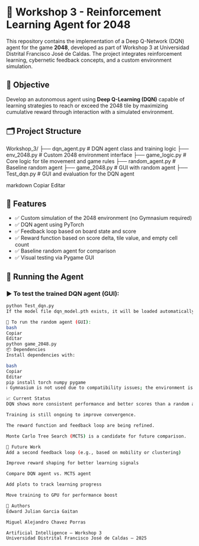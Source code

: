 # 🧠 Workshop 3 - Reinforcement Learning Agent for 2048

This repository contains the implementation of a Deep Q-Network (DQN) agent for the game **2048**, developed as part of Workshop 3 at Universidad Distrital Francisco José de Caldas. The project integrates reinforcement learning, cybernetic feedback concepts, and a custom environment simulation.

## 🎯 Objective

Develop an autonomous agent using **Deep Q-Learning (DQN)** capable of learning strategies to reach or exceed the 2048 tile by maximizing cumulative reward through interaction with a simulated environment.

## 🗂️ Project Structure

Workshop_3/
├── dqn_agent.py # DQN agent class and training logic
├── env_2048.py # Custom 2048 environment interface
├── game_logic.py # Core logic for tile movement and game rules
├── random_agent.py # Baseline random agent
├── game_2048.py # GUI with random agent
├── Test_dqn.py # GUI and evaluation for the DQN agent

markdown
Copiar
Editar

## 🚀 Features

- ✅ Custom simulation of the 2048 environment (no Gymnasium required)  
- ✅ DQN agent using PyTorch  
- ✅ Feedback loop based on board state and score  
- ✅ Reward function based on score delta, tile value, and empty cell count  
- ✅ Baseline random agent for comparison  
- ✅ Visual testing via Pygame GUI  

## 🧪 Running the Agent

### ▶️ To test the trained DQN agent (GUI):
```bash
python Test_dqn.py
If the model file dqn_model.pth exists, it will be loaded automatically. If not, the agent plays untrained.

🎲 To run the random agent (GUI):
bash
Copiar
Editar
python game_2048.py
📦 Dependencies
Install dependencies with:

bash
Copiar
Editar
pip install torch numpy pygame
ℹ️ Gymnasium is not used due to compatibility issues; the environment is implemented manually.

📈 Current Status
DQN shows more consistent performance and better scores than a random agent.

Training is still ongoing to improve convergence.

The reward function and feedback loop are being refined.

Monte Carlo Tree Search (MCTS) is a candidate for future comparison.

🔮 Future Work
Add a second feedback loop (e.g., based on mobility or clustering)

Improve reward shaping for better learning signals

Compare DQN agent vs. MCTS agent

Add plots to track learning progress

Move training to GPU for performance boost

👥 Authors
Edward Julian Garcia Gaitan

Miguel Alejandro Chavez Porras

Artificial Intelligence – Workshop 3
Universidad Distrital Francisco José de Caldas – 2025
